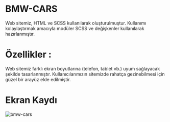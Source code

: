 # BMW-CARS
Web sitemiz, HTML ve SCSS kullanılarak oluşturulmuştur. Kullanımı kolaylaştırmak amacıyla modüler SCSS ve değişkenler kullanılarak hazırlanmıştır.

# Özellikler :
Web sitemiz farklı ekran boyutlarına (telefon, tablet vb.) uyum sağlayacak şekilde tasarlanmıştır.
Kullanıcılarımızın sitemizde rahatça gezinebilmesi için güzel bir arayüz elde edilmiştir.

# Ekran Kaydı

![bmw-cars](https://github.com/SerdarGEBEN/BMW-CARS/assets/163846222/3e71a64a-154f-41e1-83bf-cae3f4bb417b)


